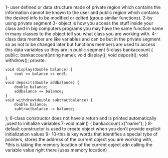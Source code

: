 1- user defined or data structure made of private region which contains the information cannot be known to the user and public region which contains the desired info to be modified or edited (group similar functions).
2-by using private segment
3- object is how you access the stuff inside your class and in big computers programs you may have the same function name in many classes to the object tell you what class you are working with.
4-class data member are like variables and can be but in the private segment so as not to be changed later but functions members are used to access this data variables so they are in public segment
5-class bankaccount 
{
public:
	bankaccount(string name);
	void display();
	void deposit();
	void withdrow();
private:
	 
	void display(double balance) {
		cout << balance << endl;
	}
	void deposit(double addbalance) {
		double balance;
		addbalance += balance;
	}
	void withdrow(double subtractbalance) {
		double balance;
		subtractbalance -= balance;
};
6-class constructor does not have a return and is printed automatically ,used to initialize variables
7-void main()
{
	bankaccount x("name");
}
8- default constructor is used to create object when you don't provide explicit initialization values
9-
10-this is key words that identifies a special tybe of pointers, stores the address of the current opject you are working with, *this is taking the memory location of the current opject adn calling the variable value right there (uses memory location)

